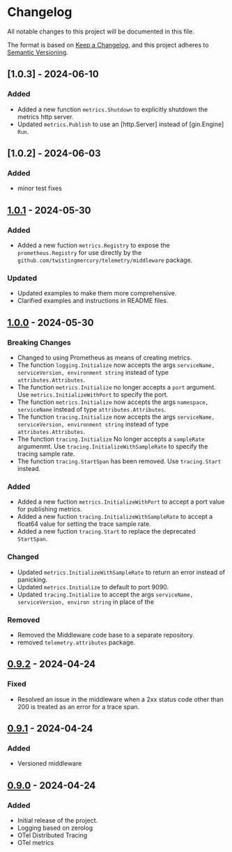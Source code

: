 # Changelog

All notable changes to this project will be documented in this file.

The format is based on [Keep a Changelog](https://keepachangelog.com/en/1.0.0/),
and this project adheres to [Semantic Versioning](https://semver.org/spec/v2.0.0.html).

## [1.0.3] - 2024-06-10
### Added
- Added a new function `metrics.Shutdown` to explicitly shutdown the metrics http server.
- Updated `metrics.Publish` to use an [http.Server] instead of [gin.Engine] `Run`.

## [1.0.2] - 2024-06-03
### Added
- minor test fixes

## [1.0.1] - 2024-05-30
### Added
- Added a new fuction `metrics.Registry` to expose the `prometheus.Registry` for use directly by the `github.com/twistingmercury/telemetry/middleware` package.

### Updated
- Updated examples to make them more comprehensive.
- Clarified examples and instructions in README files.

## [1.0.0] - 2024-05-30

### Breaking Changes
- Changed to using Prometheus as means of creating metrics.
- The function `logging.Initialize` now accepts the args `serviceName, serviceVersion, environment string` instead of type `attributes.Attributes`.
- The function `metrics.Initialize` no longer accepts a `port` argument. Use `metrics.InitializeWithPort` to specify the port.
- The function `metrics.Initialize` now accepts the args `namespace, serviceName` instead of type `attributes.Attributes`.
- The function `tracing.Initialize` now accepts the args `serviceName, serviceVersion, environment string` instead of type `attributes.Attributes`.
- The function `tracing.Initialize` No longer accepts a `sampleRate` argumenmt. Use `tracing.InitializeWithSampleRate` to specify the tracing sample rate.
- The function `tracing.StartSpan` has been removed. Use `tracing.Start` instead.

### Added
- Added a new fuction `metrics.InitializeWithPort` to accept a port value for publishing metrics.
- Added a new fuction `tracing.InitializeWithSampleRate` to accept a float64 value for setting the trace sample rate.
- Added a new fuction `tracing.Start` to replace the deprecated `StartSpan`.

### Changed
- Updated `metrics.InitializeWithSampleRate` to return an error instead of panicking.
- Updated `metrics.Initialize` to default to port 9090.
- Updated `tracing.Initialize` to accept the args `serviceName, serviceVersion, environ string` in place of the 

### Removed
- Removed the Middleware code base to a separate repository.
- removed `telemetry.attributes` package.

## [0.9.2] - 2024-04-24

### Fixed
- Resolved an issue in the middleware when a 2xx status code other than 200 is treated as an error for a trace span.

## [0.9.1] - 2024-04-24

### Added
- Versioned middleware

## [0.9.0] - 2024-04-24

### Added
- Initial release of the project.
- Logging based on zerolog
- OTel Distributed Tracing
- OTel metrics

[1.0.1]: https://github.com/twistingmercury/telemetry/compare/v1.0.0...v1.0.1
[1.0.0]: https://github.com/twistingmercury/telemetry/compare/v0.9.2...v1.0.0
[0.9.2]: https://github.com/twistingmercury/telemetry/compare/v0.9.1...v0.9.2
[0.9.1]: https://github.com/twistingmercury/telemetry/compare/v0.9.0...v0.9.1
[0.9.0]: https://github.com/twistingmercury/telemetry/releases/tag/v0.9.0
